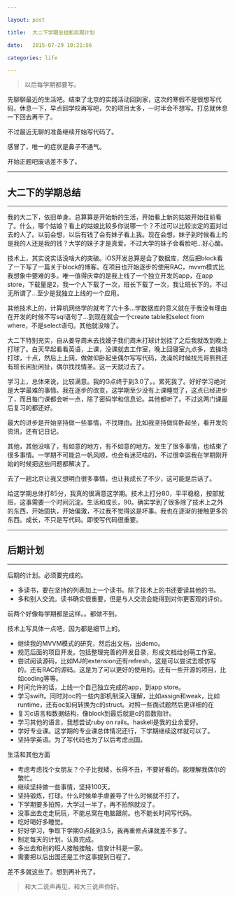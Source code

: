 ```yaml
---

layout: post

title:  大二下学期总结和后期计划

date:   2015-07-29 10:21:56

categories: life

---
```


> 以后每学期都要写。

先聊聊最近的生活吧。结束了北京的实践活动回到家，这次的寒假不是很想写代码，休息一下，早点回学校再写吧，欠的项目太多，一时半会不想写。打总就休息一下回去再干了。

不过最近无聊的准备继续开始写代码了。

感冒了，唯一的症状是鼻子不通气。

开始正题吧废话差不多了。

---

## 大二下的学期总结

---

我的大二下，依旧单身。总算算是开始新的生活，开始看上新的姑娘开始往前看了。什么，哪个姑娘？看上的姑娘比较多你说哪一个？不过可以比较淡定的面对过去的人了。以前会想，以后有钱了会有妹子看上我。现在会想，妹子到时候看上的是我的人还是我的钱？大学的妹子才是真爱。不过大学的妹子会看脸吧…好心酸。

技术上，其实说实话没啥大的突破。iOS开发总算是会了数据库，然后把block看了一下写了一篇关于block的博客。在项目也开始逐步的使用RAC，mvvm模式比我想象中要难的多。唯一值得庆幸的是我上线了一个独立开发的app，在app store，下载量是2，我一个人下载了一次，班长下载了一次，我让班长下的。不过无所谓了...至少是我独立上线的一个应用。

其他技术上的，计算机网络学的就考了六十多...学数据库的意义就在于我没有理由在开发的时候不写sql语句了…到现在就会一个create table和select from where，不是select语句。其他就没啥了。

大二下特别充实，自从姜导周末去找嫂子我们周末打球计划挂了之后我就改到晚上打球了。白天早起看看英语，上课，没课就去工作室，晚上回寝室九点多，去操场打球，十点，然后上上网，做做仰卧起坐偶尔写写代码，洗澡的时候找光哥熊熊还有班长闲扯闲扯，偶尔找找情圣。这一天就过去了。

学习上，总体来说，比较满意。我的G点终于到3.0了。。累死我了。好好学习绝对是大学最难的事情。我在逐步的改变，这学期至少没有上课睡觉了，这点已经进步了，而且每门课都会听一点，除了密码学和信息论。其他都听了。不过这两门课最后复习的都还好。

最大的进步是开始坚持做一些事情，不找理由。比如我坚持做仰卧起坐，看开发的资讯，还有记日记。

其他，其他没啥了，有如意的地方，有不如意的地方。发生了很多事情，也结束了很多事情。一学期不可能总一帆风顺，也会有迷茫啥的，不过很幸运我在学期刚开始的时候把这些问题都解决了。

去了一趟北京让我又想明白很多事情，也让我成长了不少，这可能是后话了。

给这学期总体打85分，我真的很满意这学期。技术上打分80，平平稳稳，按部就班，这事需要一个时间沉淀。生活和成长，90。确实学到了很多除了技术上之外的东西，开始固执，开始偏激，不过我不觉得这是坏事。我也在逐渐的接触更多的东西。成长，不只是写代码。即使写代码很重要。

---

## 后期计划
---

后期的计划。必须要完成的。

- 多读书，要在坚持的列表加上一个读书。除了技术上的书还要读其他的书。
- 多和别人交流。读书确实很重要，但是与人交流会能得到对你更客观的评价。

前两个好像每学期都是这样。。都做不到。

技术上写具体一点吧，因为都是细节上的。

- 继续我的MVVM模式的研究，然后出文档，出demo。
- 规范后面的项目开发。包括整理完善的开发目录，形成文档给创萌工作室。
- 尝试阅读源码，比如MJ的extension还有refresh，这是可以尝试去模仿写的。还有RAC的源码。这是为了可以更好的使用的。还有一些开源的项目，比如coding等等。
- 时间允许的话，上线一个自己独立完成的app，到app store。
- 学习swift。同时对oc的一些内部机制深入理解，比如assign和weak，比如runtime，还有oc如何转换为c的struct。对照一些面试题然后更详细的在
- 复习c语言和数据结构，像block到最后就是c的函数指针。
- 学习其他的语言，我想尝试ruby on rails。haskell是我的业余爱好。
- 学好专业课。这学期的专业课总体情况还行，下学期继续这样就可以了。
- 坚持学英语。为了写代码也为了以后考虑出国。

生活和其他方面

- 考虑考虑找个女朋友？个子比我矮，长得不丑，不要好看的。能理解我偶尔的繁忙。
- 继续坚持做一些事情，坚持100天。
- 坚持锻炼，打球。什么时候单手虐姜导了什么时候就不打了。
- 下学期要多拍照，大学过一半了，再不拍照就没了。
- 没事出去走走玩玩，不能总窝在电脑跟前。也不能长时间写代码。
- 吃好喝好多睡觉。
- 好好学习，争取下学期G点能到3.5，我再重修点课就差不多了。
- 制定每天的计划，认真完成。
- 多出去和别的班人接触接触，信安计科是一家。
- 需要把以后出国还是工作这事提到日程了。

差不多就这些了。想到再补充了。

> 和大二说声再见，和大三说声你好。